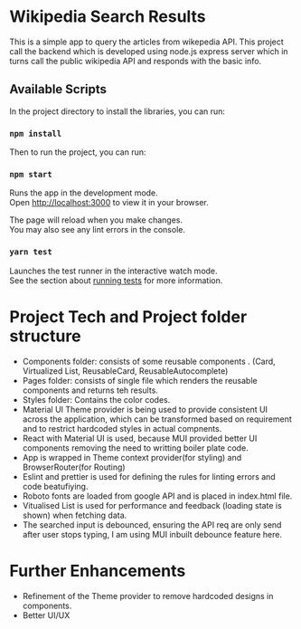 # Wikipedia Search Results

This is a simple app to query the articles from wikepedia API. This project call the backend which is developed using node.js express server which in turns call the public wikipedia API and responds with the basic info.

## Available Scripts

In the project directory to install the libraries, you can run:

### `npm install`

Then to run the project, you can run:

### `npm start`

Runs the app in the development mode.\
Open [http://localhost:3000](http://localhost:3000) to view it in your browser.

The page will reload when you make changes.\
You may also see any lint errors in the console.

### `yarn test`

Launches the test runner in the interactive watch mode.\
See the section about [running tests](https://facebook.github.io/create-react-app/docs/running-tests) for more information.

# Project Tech and Project folder structure

- Components folder: consists of some reusable components . (Card, Virtualized List, ReusableCard, ReusableAutocomplete)
- Pages folder: consists of single file which renders the reusable components and returns teh results.
- Styles folder: Contains the color codes.
- Material UI Theme provider is being used to provide consistent UI across the application, which can be transformed based on requirement and to restrict hardcoded styles in actual compnents.
- React with Material UI is used, because MUI provided better UI components removing the need to writting boiler plate code.
- App is wrapped in Theme context provider(for styling) and BrowserRouter(for Routing)
- Eslint and prettier is used for defining the rules for linting errors and code beatufiying.
- Roboto fonts are loaded from google API and is placed in index.html file.
- Vitualised List is used for performance and feedback (loading state is shown) when fetching data.
- The searched input is debounced, ensuring the API req are only send after user stops typing, I am using MUI inbuilt debounce feature here.

# Further Enhancements

- Refinement of the Theme provider to remove hardcoded designs in components.
- Better UI/UX

